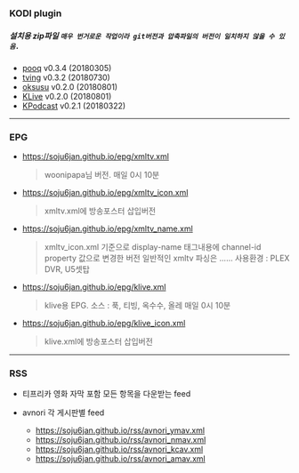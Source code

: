 ### KODI plugin
##### 설치용 zip파일 ```매우 번거로운 작업이라 git버전과 압축파일의 버전이 일치하지 않을 수 있음.```
- [pooq](https://soju6jan.github.io/kodi_plugin/plugin.video.pooq.zip) v0.3.4 (20180305)
- [tving](https://soju6jan.github.io/kodi_plugin/plugin.video.tving.zip) v0.3.2 (20180730)
- [oksusu](https://soju6jan.github.io/kodi_plugin/plugin.video.oksusu.zip) v0.2.0 (20180801)
- [KLive](https://soju6jan.github.io/kodi_plugin/plugin.video.klive.zip) v0.2.0 (20180801)
- [KPodcast](https://soju6jan.github.io/kodi_plugin/plugin.video.kpodcase.zip) v0.2.1 (20180322)
***
### EPG
- https://soju6jan.github.io/epg/xmltv.xml
  > woonipapa님 버전.
  > 매일 0시 10분
- https://soju6jan.github.io/epg/xmltv_icon.xml
  > xmltv.xml에 방송포스터 삽입버전
- https://soju6jan.github.io/epg/xmltv_name.xml
  > xmltv_icon.xml 기준으로 display-name 태그내용에 channel-id property 값으로 변경한 버전
  > 일반적인 xmltv 파싱은 ......
  > 사용환경 : PLEX DVR, U5셋탑
- https://soju6jan.github.io/epg/klive.xml
  > klive용 EPG.
  > 소스 : 푹, 티빙, 옥수수, 올레
  > 매일 0시 10분
- https://soju6jan.github.io/epg/klive_icon.xml
  > klive.xml에 방송포스터 삽입버전
***
### RSS
- 티프리카 영화 자막 포함 모든 항목을 다운받는 feed

- avnori 각 게시판별 feed
  - https://soju6jan.github.io/rss/avnori_ymav.xml
  - https://soju6jan.github.io/rss/avnori_nmav.xml
  - https://soju6jan.github.io/rss/avnori_kcav.xml
  - https://soju6jan.github.io/rss/avnori_amav.xml
